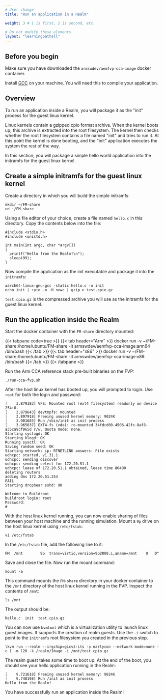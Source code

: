 ```yaml
---
# User change
title: "Run an application in a Realm"

weight: 3 # 1 is first, 2 is second, etc.

# Do not modify these elements
layout: "learningpathall"
---
```


## Before you begin

Make sure you have downloaded the `armswdev/aemfvp-cca-image` docker container.

Install [GCC](/install-guides/gcc/) on your machine. You will need this to compile your application.

## Overview

To run an application inside a Realm, you will package it as the "init" process for the guest linux kernel. 

Linux kernels contain a gzipped cpio format archive. When the kernel boots up, this archive is extracted into the root filesystem. The kernel then checks whether the root filesystem contains a file named "init" and tries to run it. At this point the kernel is done booting, and the "init" application executes the system the rest of the way. 

In this section, you will package a simple hello world application into the initramfs for the guest linux kernel. 

## Create a simple initramfs for the guest linux kernel

Create a directory in which you will build the simple initramfs:

```console
mkdir ~/FM-share
cd ~/FM-share
```
Using a file editor of your choice, create a file named `hello.c` in this directory. Copy the contents below into the file:

```console
#include <stdio.h>
#include <unistd.h>

int main(int argc, char *argv[])
{
  printf("Hello from the Realm!\n");
  sleep(99);
}
```

Now compile the application as the init executable and package it into the `initramfs`:

```console
aarch64-linux-gnu-gcc -static hello.c -o init
echo init | cpio -o -H newc | gzip > test.cpio.gz
```
`test.cpio.gz` is the compressed archive you will use as the initramfs for the guest linux kernel.

## Run the application inside the Realm 

Start the docker container with the `FM-share` directory mounted:

{{< tabpane code=true >}}
  {{< tab header="Arm" >}}
docker run -v ~/FM-share:/home/ubuntu/FM-share -it armswdev/aemfvp-cca-image:arm64 /bin/bash
{{< /tab >}}
{{< tab header="x86" >}}
docker run -v ~/FM-share:/home/ubuntu/FM-share -it armswdev/aemfvp-cca-image:x86 /bin/bash
{{< /tab >}}
{{< /tabpane >}}

Run the Arm CCA reference stack pre-built binaries on the FVP:

```console
./run-cca-fvp.sh
```
After the host linux kernel has booted up, you will prompted to login. Use `root` for both the login and password:

```output
[    3.879183] VFS: Mounted root (ext4 filesystem) readonly on device 254:0.
[    3.879643] devtmpfs: mounted
[    3.897918] Freeing unused kernel memory: 9024K
[    3.901685] Run /sbin/init as init process
[    3.965637] EXT4-fs (vda): re-mounted 34fdcd00-4506-42fc-8af8-a35ca9cf965d r/w. Quota mode: none.
Starting syslogd: OK
Starting klogd: OK
Running sysctl: OK
Saving random seed: OK
Starting network: ip: RTNETLINK answers: File exists
udhcpc: started, v1.31.1
udhcpc: sending discover
udhcpc: sending select for 172.20.51.1
udhcpc: lease of 172.20.51.1 obtained, lease time 86400
deleting routers
adding dns 172.20.51.254
FAIL
Starting dropbear sshd: OK

Welcome to Buildroot
buildroot login: root
Password:
#
```
With the host linux kernel running, you can now enable sharing of files between your host machine and the running simulation. Mount a `9p` drive on the host linux kernel using `/etc/fstab`:

```console
vi /etc/fstab
```
In the `/etc/fstab` file, add the following line to it:

```console
FM	/mnt		9p	trans=virtio,version=9p2000.L,aname=/mnt	0 	0"
```
Save and close the file. Now run the mount command:

```console
mount -a
```
This command mounts the `FM-share` directory in your docker container to the `/mnt` directory of the host linux kernel running in the FVP. Inspect the contents of `/mnt`:

```console
ls /mnt
```

The output should be:
```output
hello.c  init  test.cpio.gz
```
You can now use `kvmtool` which is a virtualization utility to launch linux guest images. It supports the creation of realm guests. Use the `-i` switch to point to the `initramfs` root filesystem you created in the previous step.

```console
lkvm run --realm --irqchip=gicv3-its -p earlycon --network mode=none -c 1 -m 128 -k /realm/Image -i /mnt/test.cpio.gz
```
The realm guest takes some time to boot up. At the end of the boot, you should see your hello application running in the Realm:

```output
[    9.721618] Freeing unused kernel memory: 9024K
[    9.740198] Run /init as init process
Hello from the Realm!
```
You have successfully run an application inside the Realm!


